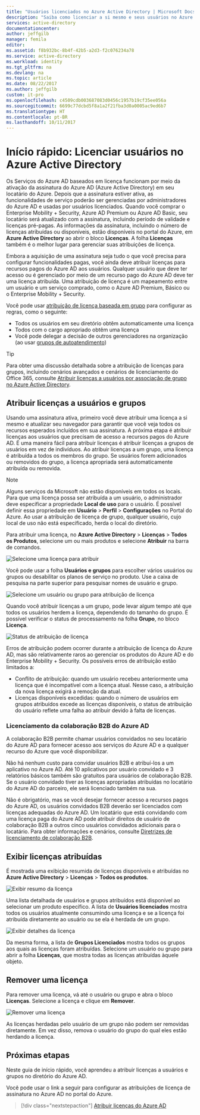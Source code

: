 ```yaml
---
title: "Usuários licenciados no Azure Active Directory | Microsoft Docs"
description: "Saiba como licenciar a si mesmo e seus usuários no Azure Active Directory."
services: active-directory
documentationcenter: 
author: jeffgilb
manager: femila
editor: 
ms.assetid: f8b932bc-8b4f-42b5-a2d3-f2c076234a78
ms.service: active-directory
ms.workload: identity
ms.tgt_pltfrm: na
ms.devlang: na
ms.topic: article
ms.date: 08/22/2017
ms.author: jeffgilb
custom: it-pro
ms.openlocfilehash: c4509cdb003687083d0456c1957b19cf35ee056a
ms.sourcegitcommit: 6699c77dcbd5f8a1a2f21fba3d0a0005ac9ed6b7
ms.translationtype: HT
ms.contentlocale: pt-BR
ms.lasthandoff: 10/11/2017
---
```

# <a name="quickstart-license-users-in-azure-active-directory"></a>Início rápido: Licenciar usuários no Azure Active Directory
Os Serviços do Azure AD baseados em licença funcionam por meio da ativação da assinatura do Azure AD (Azure Active Directory) em seu locatário do Azure. Depois que a assinatura estiver ativa, as funcionalidades de serviço poderão ser gerenciadas por administradores do Azure AD e usadas por usuários licenciados. Quando você comprar o Enterprise Mobility + Security, Azure AD Premium ou Azure AD Basic, seu locatário será atualizado com a assinatura, incluindo período de validade e licenças pré-pagas. As informações da assinatura, incluindo o número de licenças atribuídas ou disponíveis, estão disponíveis no portal do Azure, em **Azure Active Directory** ao abrir o bloco **Licenças**. A folha **Licenças** também é o melhor lugar para gerenciar suas atribuições de licença.

Embora a aquisição de uma assinatura seja tudo o que você precisa para configurar funcionalidades pagas, você ainda deve atribuir licenças para recursos pagos do Azure AD aos usuários. Qualquer usuário que deve ter acesso ou é gerenciado por meio de um recurso pago do Azure AD deve ter uma licença atribuída. Uma atribuição de licença é um mapeamento entre um usuário e um serviço comprado, como o Azure AD Premium, Básico ou o Enterprise Mobility + Security.

Você pode usar [atribuição de licença baseada em grupo](active-directory-licensing-whatis-azure-portal.md) para configurar as regras, como o seguinte:
* Todos os usuários em seu diretório obtêm automaticamente uma licença
* Todos com o cargo apropriado obtêm uma licença
* Você pode delegar a decisão de outros gerenciadores na organização (ao usar [grupos de autoatendimento](active-directory-accessmanagement-self-service-group-management.md))

> [!TIP]
> Para obter uma discussão detalhada sobre a atribuição de licenças para grupos, incluindo cenários avançados e cenários de licenciamento do Office 365, consulte [Atribuir licenças a usuários por associação de grupo no Azure Active Directory](active-directory-licensing-group-assignment-azure-portal.md).

## <a name="assign-licenses-to-users-and-groups"></a>Atribuir licenças a usuários e grupos
Usando uma assinatura ativa, primeiro você deve atribuir uma licença a si mesmo e atualizar seu navegador para garantir que você veja todos os recursos esperados incluídos em sua assinatura. A próxima etapa é atribuir licenças aos usuários que precisam de acesso a recursos pagos do Azure AD. É uma maneira fácil para atribuir licenças é atribuir licenças a grupos de usuários em vez de indivíduos. Ao atribuir licenças a um grupo, uma licença é atribuída a todos os membros do grupo. Se usuários forem adicionados ou removidos do grupo, a licença apropriada será automaticamente atribuída ou removida. 

> [!NOTE]
> Alguns serviços da Microsoft não estão disponíveis em todos os locais. Para que uma licença possa ser atribuída a um usuário, o administrador deve especificar a propriedade **Local de uso** para o usuário. É possível definir essa propriedade em **Usuário** &gt; **Perfil** &gt; **Configurações** no Portal do Azure. Ao usar a atribuição de licença de grupo, qualquer usuário, cujo local de uso não está especificado, herda o local do diretório.

Para atribuir uma licença, no **Azure Active Directory** &gt; **Licenças** &gt; **Todos os Produtos**, selecione um ou mais produtos e selecione **Atribuir** na barra de comandos.

![Selecione uma licença para atribuir](media/license-users-groups/select-license-to-assign.png)

Você pode usar a folha **Usuários e grupos** para escolher vários usuários ou grupos ou desabilitar os planos de serviço no produto. Use a caixa de pesquisa na parte superior para pesquisar nomes de usuário e grupo.

![Selecione um usuário ou grupo para atribuição de licença](media/license-users-groups/select-user-for-license-assignment.png)

Quando você atribuir licenças a um grupo, pode levar algum tempo até que todos os usuários herdem a licença, dependendo do tamanho do grupo. É possível verificar o status de processamento na folha **Grupo**, no bloco **Licença**.

![Status de atribuição de licença](media/license-users-groups/license-assignment-status.png)

Erros de atribuição podem ocorrer durante a atribuição de licença do Azure AD, mas são relativamente raros ao gerenciar os produtos do Azure AD e do Enterprise Mobility + Security. Os possíveis erros de atribuição estão limitados a:
- Conflito de atribuição: quando um usuário recebeu anteriormente uma licença que é incompatível com a licença atual. Nesse caso, a atribuição da nova licença exigirá a remoção da atual.
- Licenças disponíveis excedidas: quando o número de usuários em grupos atribuídos excede as licenças disponíveis, o status de atribuição do usuário reflete uma falha ao atribuir devido à falta de licenças.

### <a name="azure-ad-b2b-collaboration-licensing"></a>Licenciamento da colaboração B2B do Azure AD

A colaboração B2B permite chamar usuários convidados no seu locatário do Azure AD para fornecer acesso aos serviços do Azure AD e a qualquer recurso do Azure que você disponibilizar.  

Não há nenhum custo para convidar usuários B2B e atribuí-los a um aplicativo no Azure AD. Até 10 aplicativos por usuário convidado e 3 relatórios básicos também são gratuitos para usuários de colaboração B2B. Se o usuário convidado tiver as licenças apropriadas atribuídas no locatário do Azure AD do parceiro, ele será licenciado também na sua.

Não é obrigatório, mas se você desejar fornecer acesso a recursos pagos do Azure AD, os usuários convidados B2B deverão ser licenciados com licenças adequadas do Azure AD. Um locatário que está convidando com uma licença paga do Azure AD pode atribuir direitos de usuário de colaboração B2B a outros cinco usuários convidados adicionais para o locatário. Para obter informações e cenários, consulte [Diretrizes de licenciamento de colaboração B2B](active-directory-b2b-licensing.md).

## <a name="view-assigned-licenses"></a>Exibir licenças atribuídas

É mostrada uma exibição resumida de licenças disponíveis e atribuídas no **Azure Active Directory** &gt; **Licenças** &gt; **Todos os produtos**.

![Exibir resumo da licença](media/license-users-groups/view-license-summary.png)

Uma lista detalhada de usuários e grupos atribuídos está disponível ao selecionar um produto específico. A lista de **Usuários licenciados** mostra todos os usuários atualmente consumindo uma licença e se a licença foi atribuída diretamente ao usuário ou se ela é herdada de um grupo.

![Exibir detalhes da licença](media/license-users-groups/view-license-detail.png)

Da mesma forma, a lista de **Grupos Licenciados** mostra todos os grupos aos quais as licenças foram atribuídas. Selecione um usuário ou grupo para abrir a folha **Licenças**, que mostra todas as licenças atribuídas àquele objeto.

## <a name="remove-a-license"></a>Remover uma licença

Para remover uma licença, vá até o usuário ou grupo e abra o bloco **Licenças**. Selecione a licença e clique em **Remover**.

![Remover uma licença](media/license-users-groups/remove-license.png)

As licenças herdadas pelo usuário de um grupo não podem ser removidas diretamente. Em vez disso, remova o usuário do grupo do qual eles estão herdando a licença.


## <a name="next-steps"></a>Próximas etapas
Neste guia de início rápido, você aprendeu a atribuir licenças a usuários e grupos no diretório do Azure AD. 

Você pode usar o link a seguir para configurar as atribuições de licença de assinatura no Azure AD no portal do Azure.

> [!div class="nextstepaction"]
> [Atribuir licenças do Azure AD](https://aad.portal.azure.com/#blade/Microsoft_AAD_IAM/LicensesMenuBlade/Overview) 